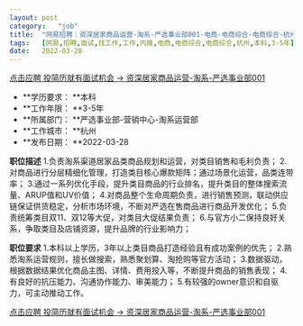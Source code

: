 ```yaml
---
layout:	post
category:	"job"
title:	"网易招聘：资深居家商品运营-淘系-严选事业部001-电商-电商综合-电商综合-杭州本科3-5年"
tags:	[网易,招聘,面试,找工作,工作,内推,电商,电商综合,电商综合,杭州,本科,3-5年]
date:	2022-03-28
---
```


[点击应聘 投简历就有面试机会 -> 资深居家商品运营-淘系-严选事业部001](http://mobile.bole.netease.com/bole/boleDetail?id=35216&employeeId=346f03c3cda5f04c&key=all)



- **学历要求： **本科
- **工作年限： **3-5年
- **所属部门： **严选事业部-营销中心-淘系运营部
- **工作城市： **杭州
- **发布日期： **2022-03-28



**职位描述**
1.负责淘系渠道居家品类商品规划和运营，对类目销售和毛利负责；
2.对商品进行分层精细化管理，打造类目核心爆款矩阵；通过场景化运营，品类连带率；
3.通过一系列优化手段，提升类目商品的行业排名，提升类目的整体搜索流量、ARUP值和UV价值；
4.对商品整个生命周期负责，进行销售预测，联动供应链保证供货稳定，分析市场环境，不断对严选在售商品进行商品开发优化；
5.负责统筹类目双11、双12等大促，对类目大促结果负责；
6.与官方小二保持良好关系，争取类目及店铺资源，提升品牌的行业影响力；



**职位要求**
1.本科以上学历，3年以上类目商品打造经验且有成功案例的优先；
2.熟悉淘系运营规则，擅长做搜索，熟悉聚划算、淘抢购等官方活动；
3.数据驱动，根据数据结果优化商品主图、详情、费用投入等，不断提升商品的销售表现；
4.有良好的抗压能力、沟通协作能力、审美能力；
5.有较强的owner意识和自驱力，可主动推动工作。



[点击应聘 投简历就有面试机会 -> 资深居家商品运营-淘系-严选事业部001](http://mobile.bole.netease.com/bole/boleDetail?id=35216&employeeId=346f03c3cda5f04c&key=all)
